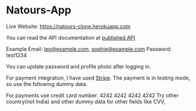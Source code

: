 # Natours-App

Live Website: https://natours-clone.herokuapp.com

You can read the API documentation at [published API](https://documenter.getpostman.com/view/11750601/TzRVf6M5)

Example Email: leo@example.com, sophie@example.com
Password: test1234

You can update password and profile photo after logging in.

For payment integration, I have used [Stripe](stripe.com). The payment is in testing mode, so use the following dummy data.

For payments use credit card number: 4242 4242 4242 4242
Try other country(not India) and other dummy data for other fields like CVV,